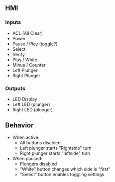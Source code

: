 ## HMI
### Inputs
* ACL (All Clear)
* Power
* Pause / Play (toggle?)
* Select
* Verify
* Plus / White
* Minus / Counter
* Left Plunger
* Right Plunger

### Outputs
* LED Display
* Left LED (plunger)
* Right LED (plunger)

## Behavior
* When active:
  - All buttons disabled
  - Left plunger starts "Rightside" turn
  - Right plunger starts "leftside" turn
* When paused:
  - Plungers disabled
  - "White" button changes which side is "first"
  - "Select" button enables toggling settings
